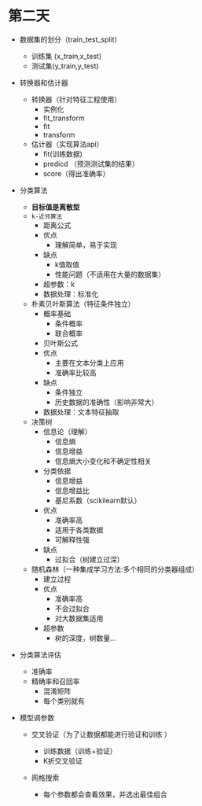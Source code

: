 # 第二天

* 数据集的划分（train_test_split）

  * 训练集 (x_train,x_test)
  * 测试集(y_train,y_test)

* 转换器和估计器

  * 转换器（针对特征工程使用）
    * 实例化
    * fit_transform
    * fit
    * transform
  * 估计器（实现算法api）
    * fit(训练数据)
    * predicd （预测测试集的结果）
    * score（得出准确率）

* 分类算法

  * **目标值是离散型**
  * `k-近邻算法`
    * 距离公式
    * 优点
      * 理解简单，易于实现
    * 缺点
      * k值取值
      * 性能问题（不适用在大量的数据集）
    * 超参数：k
    * 数据处理：标准化
  * 朴素贝叶斯算法（特征条件独立）
    * 概率基础
      * 条件概率
      * 联合概率
    * 贝叶斯公式
    * 优点
      * 主要在文本分类上应用
      * 准确率比较高
    * 缺点
      * 条件独立
      * 历史数据的准确性（影响非常大）
    * 数据处理：文本特征抽取
  * 决策树
    * 信息论（理解）
      * 信息熵
      * 信息增益
      * 信息熵大小变化和不确定性相关
    * 分类依据
      * 信息增益
      * 信息增益比
      * 基尼系数（scikilearn默认）
    * 优点
      * 准确率高
      * 适用于各类数据
      * 可解释性强
    * 缺点
      * 过拟合（树建立过深）
  * 随机森林（一种集成学习方法:多个相同的分类器组成）
    * 建立过程
    * 优点
      * 准确率高
      * 不会过拟合
      * 对大数据集适用
    * 超参数
      * 树的深度，树数量...

* 分类算法评估

  * 准确率
  * 精确率和召回率
    * 混淆矩阵
    * 每个类别就有

* 模型调参数

  * 交叉验证（为了让数据都能进行验证和训练 ）

    * 训练数据（训练+验证）
    * K折交叉验证

  * 网格搜索

    * 每个参数都会查看效果，并选出最佳组合

      